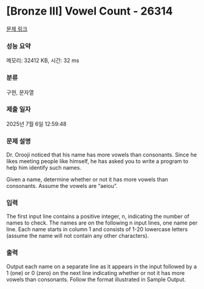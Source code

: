 # [Bronze III] Vowel Count - 26314 

[문제 링크](https://www.acmicpc.net/problem/26314) 

### 성능 요약

메모리: 32412 KB, 시간: 32 ms

### 분류

구현, 문자열

### 제출 일자

2025년 7월 6일 12:59:48

### 문제 설명

<p>Dr. Orooji noticed that his name has more vowels than consonants. Since he likes meeting people like himself, he has asked you to write a program to help him identify such names.</p>

<p>Given a name, determine whether or not it has more vowels than consonants. Assume the vowels are “aeiou”.</p>

### 입력 

 <p>The first input line contains a positive integer, n, indicating the number of names to check. The names are on the following n input lines, one name per line. Each name starts in column 1 and consists of 1-20 lowercase letters (assume the name will not contain any other characters).</p>

### 출력 

 <p>Output each name on a separate line as it appears in the input followed by a 1 (one) or 0 (zero) on the next line indicating whether or not it has more vowels than consonants. Follow the format illustrated in Sample Output.</p>

